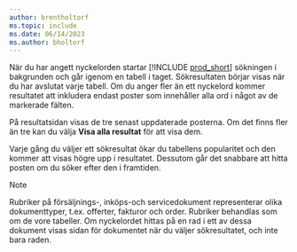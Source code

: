 ```yaml
---
author: brentholtorf
ms.topic: include
ms.date: 06/14/2023
ms.author: bholtorf
---
```


När du har angett nyckelorden startar [!INCLUDE [prod_short](prod_short.md)] sökningen i bakgrunden och går igenom en tabell i taget. Sökresultaten börjar visas när du har avslutat varje tabell. Om du anger fler än ett nyckelord kommer resultatet att inkludera endast poster som innehåller alla ord i något av de markerade fälten.

På resultatsidan visas de tre senast uppdaterade posterna. Om det finns fler än tre kan du välja **Visa alla resultat** för att visa dem.

Varje gång du väljer ett sökresultat ökar du tabellens popularitet och den kommer att visas högre upp i resultatet. Dessutom går det snabbare att hitta posten om du söker efter den i framtiden.

> [!NOTE]
> Rubriker på försäljnings-, inköps-och servicedokument representerar olika dokumenttyper, t.ex. offerter, fakturor och order. Rubriker behandlas som om de vore tabeller. Om nyckelordet hittas på en rad i ett av dessa dokument visas sidan för dokumentet när du väljer sökresultatet, och inte bara raden.